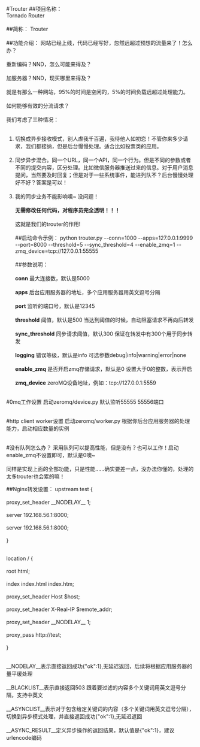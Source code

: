 #Trouter
##项目名称：<br />
Tornado Router<br /><br />
##简称：
Trouter<br /><br />
##功能介绍：
网站已经上线，代码已经写好，忽然远超过预想的流量来了！怎么办？<br /><br />
重新编码？NND，怎么可能来得及？<br /><br />
加服务器？NND，现买哪里来得及？<br /><br />
就是有那么一种网站，95%的时间是空闲的，5%的时间负载远超过处理能力。<br /><br />
如何能够有效的分流请求？<br /><br />
我们考虑了三种情况：<br /><br />
1. 切换成异步接收模式，别人虐我千百遍，我待他人如初恋！不管你来多少请求，我们都接纳，但是后台慢慢处理。适合比如投票类的应用。<br /><br />
2. 同步异步混合。同一个URL，同一个API，同一个行为。但是不同的参数或者不同的提交内容，区分处理。比如微信服务器推送过来的信息。对于用户消息提问，当然要及时回复；但是对于一些系统事件，能进列队不？后台慢慢处理好不好？答案是可以！<br /><br />
3. 我的同步业务不能影响噢~ 没问题！<br /><br />
__无需修改任何代码，对程序员完全透明！！！__<br /><br />
这就是我们的trouter的作用!
<br /><br />
##启动命令示例：
python trouter.py --conn=1000 --apps=127.0.0.1:9999 --port=8000 --threshold=5 --sync_threshold=4  --enable_zmq=1 --zmq_device=tcp://127.0.0.1:55555
<br /><br />
##参数说明：<br /><br />
__conn__ 最大连接数，默认是5000<br /><br />
__apps__ 后台应用服务器的地址，多个应用服务器用英文逗号分隔<br /><br />
__port__ 监听的端口号，默认是12345<br /><br />
__threshold__ 阈值，默认是500 当达到阈值的时候，自动阻塞请求不再向后转发<br /><br />
__sync_threshold__ 同步请求阈值，默认300 保证在转发中有300个用于同步转发<br /><br />
__logging__ 错误等级，默认是info 可选参数debug|info|warning|error|none<br /><br />
__enable_zmq__ 是否开启zmq存储请求，默认是0 设置大于0的整数，表示开启<br /><br />
__zmq_device__ zeroMQ设备地址，例如：tcp://127.0.0.1:5559<br /><br />

#0mq工作设置
启动zeromq/device.py 默认监听55555 55556端口<br /><br />

#http client worker设置
启动zeromq/worker.py 根据你后台应用服务器的处理能力，启动相应数量的实例<br /><br />

#没有队列怎么办？
采用队列可以提高性能，但是没有？也可以工作！启动enable_zmq不设置即可，默认是0噢~<br /><br />
同样是实现上面的全部功能，只是性能……确实要差一点，没办法你懂的，处理的太多trouter也会累的嘛！

##Nginx转发设置：
upstream test {<br /><br />
    proxy_set_header \_\_NODELAY\_\_  1;<br /><br />
    server 192.168.56.1:8000;<br /><br />
    server 192.168.56.1:8000;<br /><br />
}<br /><br />

location / {<br /><br />
    root   html;<br /><br />
    index  index.html index.htm;<br /><br />
    proxy_set_header Host $host;<br /><br />
    proxy_set_header X-Real-IP  $remote_addr;<br /><br />
    proxy_set_header \_\_NODELAY\_\_  1;<br /><br />
    proxy_pass http://test;<br /><br />
}
<br /><br />

\_\_NODELAY\_\_表示直接返回成功{"ok":1},无延迟返回，后续将根据应用服务器的量平缓处理<br /><br />
\_\_BLACKLIST\_\_表示直接返回503 跟着要过滤的内容多个关键词用英文逗号分隔，支持中英文<br /><br />
\_\_ASYNCLIST\_\_表示对于包含给定关键词的内容（多个关键词用英文逗号分隔），切换到异步模式处理，并直接返回成功{"ok":1},无延迟返回<br /><br />
\_\_ASYNC_RESULT\_\_定义异步操作的返回结果，默认值是{"ok":1}，建议urlencode编码